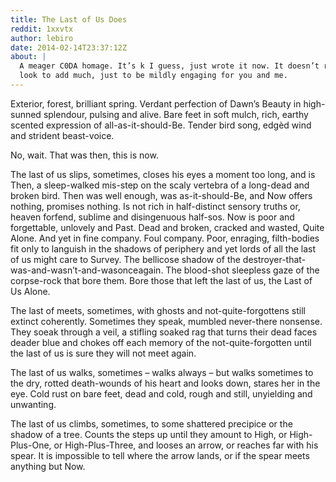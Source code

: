```yaml
---
title: The Last of Us Does
reddit: 1xxvtx
author: lebiro
date: 2014-02-14T23:37:12Z
about: |
  A meager C0DA homage. It’s k I guess, just wrote it now. It doesn’t really
  look to add much, just to be mildly engaging for you and me.
---
```


Exterior, forest, brilliant spring. Verdant perfection of Dawn’s Beauty in
high-sunned splendour, pulsing and alive. Bare feet in soft mulch, rich, earthy
scented expression of all-as-it-should-Be. Tender bird song, edgèd wind and
strident beast-voice.

No, wait. That was then, this is now.

The last of us slips, sometimes, closes his eyes a moment too long, and is Then,
a sleep-walked mis-step on the scaly vertebra of a long-dead and broken bird.
Then was well enough, was as-it-should-Be, and Now offers nothing, promises
nothing. Is not rich in half-distinct sensory truths or, heaven forfend, sublime
and disingenuous half-sos. Now is poor and forgettable, unlovely and Past. Dead
and broken, cracked and wasted, Quite Alone. And yet in fine company. Foul
company. Poor, enraging, filth-bodies fit only to languish in the shadows of
periphery and yet lords of all the last of us might care to Survey. The
bellicose shadow of the destroyer-that-was-and-wasn’t-and-wasonceagain. The
blood-shot sleepless gaze of the corpse-rock that bore them. Bore those that
left the last of us, the Last of Us Alone.

The last of meets, sometimes, with ghosts and not-quite-forgottens still extinct
coherently. Sometimes they speak, mumbled never-there nonsense. They soeak
through a veil, a stifling soaked rag that turns their dead faces deader blue
and chokes off each memory of the not-quite-forgotten until the last of us is
sure they will not meet again.

The last of us walks, sometimes – walks always – but walks sometimes to the dry,
rotted death-wounds of his heart and looks down, stares her in the eye. Cold
rust on bare feet, dead and cold, rough and still, unyielding and unwanting.

The last of us climbs, sometimes, to some shattered precipice or the shadow of a
tree. Counts the steps up until they amount to High, or High-Plus-One, or
High-Plus-Three, and looses an arrow, or reaches far with his spear. It is
impossible to tell where the arrow lands, or if the spear meets anything but
Now.

